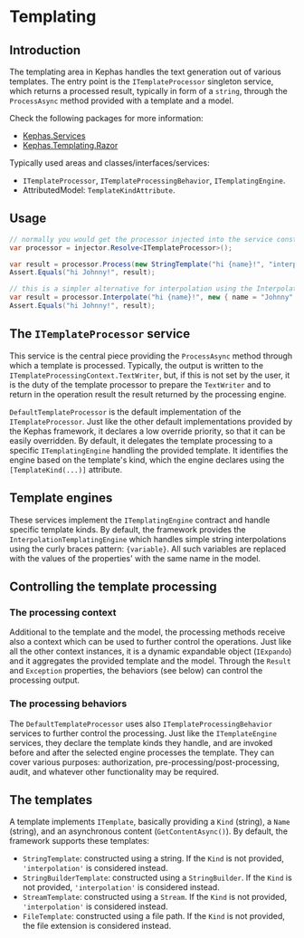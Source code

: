 ﻿# Templating

## Introduction

The templating area in Kephas handles the text generation out of various templates.
The entry point is the ```ITemplateProcessor``` singleton service, which returns a processed result, typically in form of a ```string```, through the ```ProcessAsync``` method provided with a template and a model.

Check the following packages for more information:
* [Kephas.Services](https://www.nuget.org/packages/Kephas.Services)
* [Kephas.Templating.Razor](https://www.nuget.org/packages/Kephas.Templating.Razor)

Typically used areas and classes/interfaces/services:
* ```ITemplateProcessor```, ```ITemplateProcessingBehavior```, ```ITemplatingEngine```.
* AttributedModel: ```TemplateKindAttribute```.

## Usage

```c#
// normally you would get the processor injected into the service constructor.
var processor = injector.Resolve<ITemplateProcessor>();

var result = processor.Process(new StringTemplate("hi {name}!", "interpolate"), new { name = "Johnny" }));
Assert.Equals("hi Johnny!", result);

// this is a simpler alternative for interpolation using the Interpolate extension method.
var result = processor.Interpolate("hi {name}!", new { name = "Johnny" }));
Assert.Equals("hi Johnny!", result);
```

## The ```ITemplateProcessor``` service
This service is the central piece providing the ```ProcessAsync``` method through which a template is processed.
Typically, the output is written to the ```ITemplateProcessingContext.TextWriter```, but, if this is not set by the user,
it is the duty of the template processor to prepare the ```TextWriter``` and to return in the operation result
the result returned by the processing engine.

```DefaultTemplateProcessor``` is the default implementation of the ```ITemplateProcessor```.
Just like the other default implementations provided by the Kephas framework, it declares a low override priority, so that it can be easily overridden.
By default, it delegates the template processing to a specific ```ITemplatingEngine``` handling the provided template.
It identifies the engine based on the template's kind, which the engine declares using the ```[TemplateKind(...)]``` attribute.

## Template engines
These services implement the ```ITemplatingEngine``` contract and handle specific template kinds.
By default, the framework provides the ```InterpolationTemplatingEngine``` which handles simple string interpolations using the curly braces pattern: ```{variable}```. All such variables are replaced with the values of the properties' with the same name in the model.

## Controlling the template processing

### The processing context
Additional to the template and the model, the processing methods receive also a context which can be used to further control the operations.
Just like all the other context instances, it is a dynamic expandable object (```IExpando```) and it aggregates the provided template and the model. 
Through the ```Result``` and ```Exception``` properties, the behaviors (see below) can control the processing output.

### The processing behaviors
The ```DefaultTemplateProcessor``` uses also ```ITemplateProcessingBehavior``` services to further control the processing. Just like the ```ITemplateEngine``` services, they declare the template kinds they handle,
and are invoked before and after the selected engine processes the template. They can cover various purposes: authorization, pre-processing/post-processing, audit, and whatever other functionality may be required.

## The templates
A template implements ```ITemplate```, basically providing a ```Kind``` (string), a ```Name``` (string), and an asynchronous content (```GetContentAsync()```).
By default, the framework supports these templates:
* ```StringTemplate```: constructed using a string. If the ```Kind``` is not provided, ```'interpolation'``` is considered instead.
* ```StringBuilderTemplate```: constructed using a ```StringBuilder```. If the ```Kind``` is not provided, ```'interpolation'``` is considered instead.
* ```StreamTemplate```: constructed using a ```Stream```. If the ```Kind``` is not provided, ```'interpolation'``` is considered instead.
* ```FileTemplate```: constructed using a file path. If the ```Kind``` is not provided, the file extension is considered instead.
